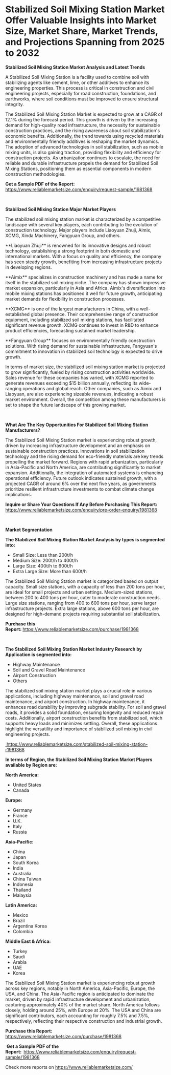 <p><h1>Stabilized Soil Mixing Station Market Offer Valuable Insights into Market Size, Market Share, Market Trends, and Projections Spanning from 2025 to 2032</h1></p><p><strong>Stabilized Soil Mixing Station Market Analysis and Latest Trends</strong></p>
<p><p>A Stabilized Soil Mixing Station is a facility used to combine soil with stabilizing agents like cement, lime, or other additives to enhance its engineering properties. This process is critical in construction and civil engineering projects, especially for road construction, foundations, and earthworks, where soil conditions must be improved to ensure structural integrity.</p><p>The Stabilized Soil Mixing Station Market is expected to grow at a CAGR of 12.1% during the forecast period. This growth is driven by the increasing demand for high-quality road infrastructure, the necessity for sustainable construction practices, and the rising awareness about soil stabilization's economic benefits. Additionally, the trend towards using recycled materials and environmentally friendly additives is reshaping the market dynamics. The adoption of advanced technologies in soil stabilization, such as mobile mixing units, is also gaining traction, providing flexibility and efficiency for construction projects. As urbanization continues to escalate, the need for reliable and durable infrastructure propels the demand for Stabilized Soil Mixing Stations, positioning them as essential components in modern construction methodologies.</p></p>
<p><strong>Get a Sample PDF of the Report:&nbsp;</strong> <a href="https://www.reliablemarketsize.com/enquiry/request-sample/1981368?utm_campaign=3114&utm_medium=2&utm_source=Github&utm_content=ia&utm_term=10042025&utm_id=stabilized-soil-mixing-station">https://www.reliablemarketsize.com/enquiry/request-sample/1981368</a></p>
<p>&nbsp;</p>
<p><strong>Stabilized Soil Mixing Station Major Market Players</strong></p>
<p><p>The stabilized soil mixing station market is characterized by a competitive landscape with several key players, each contributing to the evolution of construction technology. Major players include Liaoyuan Zhuji, Aimix, XCMG, Xinda Machinery, Fangyuan Group, and others.</p><p>**Liaoyuan Zhuji** is renowned for its innovative designs and robust technology, establishing a strong footprint in both domestic and international markets. With a focus on quality and efficiency, the company has seen steady growth, benefiting from increasing infrastructure projects in developing regions.</p><p>**Aimix** specializes in construction machinery and has made a name for itself in the stabilized soil mixing niche. The company has shown impressive market expansion, particularly in Asia and Africa. Aimix's diversification into mobile mixing stations has positioned it well for future growth, anticipating market demands for flexibility in construction processes.</p><p>**XCMG** is one of the largest manufacturers in China, with a well-established global presence. Their comprehensive range of construction equipment, including stabilized soil mixing stations, has facilitated significant revenue growth. XCMG continues to invest in R&D to enhance product efficiencies, forecasting sustained market leadership.</p><p>**Fangyuan Group** focuses on environmentally friendly construction solutions. With rising demand for sustainable infrastructure, Fangyuan's commitment to innovation in stabilized soil technology is expected to drive growth.</p><p>In terms of market size, the stabilized soil mixing station market is projected to grow significantly, fueled by rising construction activities worldwide. Sales revenue for these companies has varied, with XCMG reported to generate revenues exceeding $15 billion annually, reflecting its wide-ranging operations and global reach. Other companies, such as Aimix and Liaoyuan, are also experiencing sizeable revenues, indicating a robust market environment. Overall, the competition among these manufacturers is set to shape the future landscape of this growing market.</p></p>
<p>&nbsp;</p>
<p><strong>What Are The Key Opportunities For Stabilized Soil Mixing Station Manufacturers?</strong></p>
<p><p>The Stabilized Soil Mixing Station market is experiencing robust growth, driven by increasing infrastructure development and an emphasis on sustainable construction practices. Innovations in soil stabilization technology and the rising demand for eco-friendly materials are key trends propelling the market forward. Regions with rapid urbanization, particularly in Asia-Pacific and North America, are contributing significantly to market expansion. Additionally, the integration of automated systems is enhancing operational efficiency. Future outlook indicates sustained growth, with a projected CAGR of around 6% over the next five years, as governments prioritize resilient infrastructure investments to combat climate change implications.</p></p>
<p><strong>Inquire or Share Your Questions If Any Before Purchasing This Report:</strong> <a href="https://www.reliablemarketsize.com/enquiry/pre-order-enquiry/1981368?utm_campaign=3114&utm_medium=2&utm_source=Github&utm_content=ia&utm_term=10042025&utm_id=stabilized-soil-mixing-station">https://www.reliablemarketsize.com/enquiry/pre-order-enquiry/1981368</a></p>
<p>&nbsp;</p>
<p><strong>Market Segmentation</strong></p>
<p><strong>The Stabilized Soil Mixing Station Market Analysis by types is segmented into:</strong></p>
<p><ul><li>Small Size: Less than 200t/h</li><li>Medium Size: 200t/h to 400t/h</li><li>Large Size: 400t/h to 600t/h</li><li>Extra Large Size: More than 600t/h</li></ul></p>
<p><p>The Stabilized Soil Mixing Station market is categorized based on output capacity. Small size stations, with a capacity of less than 200 tons per hour, are ideal for small projects and urban settings. Medium-sized stations, between 200 to 400 tons per hour, cater to moderate construction needs. Large size stations, ranging from 400 to 600 tons per hour, serve larger infrastructure projects. Extra large stations, above 600 tons per hour, are designed for high-demand projects requiring substantial soil stabilization.</p></p>
<p><strong>Purchase this Report:&nbsp;</strong><a href="https://www.reliablemarketsize.com/purchase/1981368?utm_campaign=3114&utm_medium=2&utm_source=Github&utm_content=ia&utm_term=10042025&utm_id=stabilized-soil-mixing-station">https://www.reliablemarketsize.com/purchase/1981368</a></p>
<p>&nbsp;</p>
<p><strong>The Stabilized Soil Mixing Station Market Industry Research by Application is segmented into:</strong></p>
<p><ul><li>Highway Maintenance</li><li>Soil and Gravel Road Maintenance</li><li>Airport Construction</li><li>Others</li></ul></p>
<p><p>The stabilized soil mixing station market plays a crucial role in various applications, including highway maintenance, soil and gravel road maintenance, and airport construction. In highway maintenance, it enhances road durability by improving subgrade stability. For soil and gravel roads, it provides a solid foundation, ensuring longevity and reduced repair costs. Additionally, airport construction benefits from stabilized soil, which supports heavy loads and minimizes settling. Overall, these applications highlight the versatility and importance of stabilized soil mixing in civil engineering projects.</p></p>
<p><a href="https://www.reliablemarketsize.com/stabilized-soil-mixing-station-r1981368?utm_campaign=3114&utm_medium=2&utm_source=Github&utm_content=ia&utm_term=10042025&utm_id=stabilized-soil-mixing-station">&nbsp;https://www.reliablemarketsize.com/stabilized-soil-mixing-station-r1981368</a></p>
<p><strong>In terms of Region, the Stabilized Soil Mixing Station Market Players available by Region are:</strong></p>
<p>
    <p> <strong> North America: </strong>
        <ul>
            <li>United States</li>
            <li>Canada</li>
        </ul>
        </p> 
    <p> <strong> Europe: </strong>
        <ul>
            <li>Germany</li>
            <li>France</li>
            <li>U.K.</li>
            <li>Italy</li>
            <li>Russia</li>
        </ul>
        </p> 
    <p> <strong> Asia-Pacific: </strong>
        <ul>
            <li>China</li>
            <li>Japan</li>
            <li>South Korea</li>
            <li>India</li>
            <li>Australia</li>
            <li>China Taiwan</li>
            <li>Indonesia</li>
            <li>Thailand</li>
            <li>Malaysia</li>
        </ul>
        </p> 
    <p> <strong> Latin America: </strong>
        <ul>
            <li>Mexico</li>
            <li>Brazil</li>
            <li>Argentina Korea</li>
            <li>Colombia</li>
        </ul>
        </p> 
    <p> <strong> Middle East & Africa: </strong>
        <ul>
            <li>Turkey</li>
            <li>Saudi</li>
            <li>Arabia</li>
            <li>UAE</li>
            <li>Korea</li>
        </ul>
    </p>
    </p>
<p><p>The Stabilized Soil Mixing Station market is experiencing robust growth across key regions, notably in North America, Asia-Pacific, Europe, the USA, and China. The Asia-Pacific region is anticipated to dominate the market, driven by rapid infrastructure development and urbanization, capturing approximately 40% of the market share. North America follows closely, holding around 25%, with Europe at 20%. The USA and China are significant contributors, each accounting for roughly 7.5% and 7.5%, respectively, reflecting their respective construction and industrial growth.</p></p>
<p><strong>Purchase this Report: </strong><a href="https://www.reliablemarketsize.com/purchase/1981368?utm_campaign=3114&utm_medium=2&utm_source=Github&utm_content=ia&utm_term=10042025&utm_id=stabilized-soil-mixing-station">https://www.reliablemarketsize.com/purchase/1981368</a></p>
<p>&nbsp;<strong>Get a Sample PDF of the Report:&nbsp;&nbsp;</strong><a href="https://www.reliablemarketsize.com/enquiry/request-sample/1981368?utm_campaign=3114&utm_medium=2&utm_source=Github&utm_content=ia&utm_term=10042025&utm_id=stabilized-soil-mixing-station">https://www.reliablemarketsize.com/enquiry/request-sample/1981368</a></p>
<p><strong></strong></p>
<p>Check more reports on <a href="https://www.reliablemarketsize.com/?utm_campaign=3114&utm_medium=2&utm_source=Github&utm_content=ia&utm_term=10042025&utm_id=stabilized-soil-mixing-station">https://www.reliablemarketsize.com/</a></p>